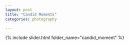 ```yaml
---
layout: post
title: "Candid Moments"
categories: photography

---
```

<!-- Slideshow container -->
{% include slider.html folder_name="candid_moment" %}
